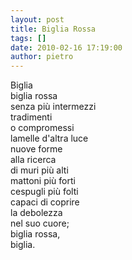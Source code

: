 ```yaml
---
layout: post
title: Biglia Rossa
tags: []
date: 2010-02-16 17:19:00
author: pietro
---
```

Biglia<br/>biglia rossa<br/>senza più intermezzi<br/>tradimenti<br/>o compromessi<br/>lamelle d'altra luce<br/>nuove forme<br/>alla ricerca<br/>di muri più alti<br/>mattoni più forti<br/>cespugli più folti<br/>capaci di coprire<br/>la debolezza<br/>nel suo cuore;<br/>biglia rossa,<br/>biglia.
